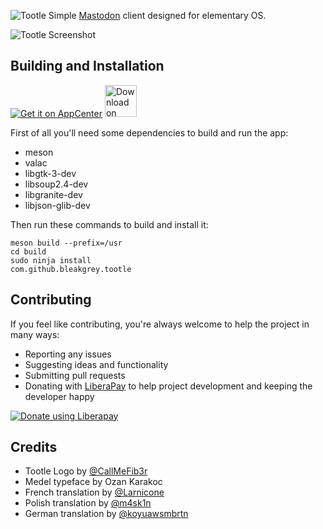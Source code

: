 ![Tootle](https://user-images.githubusercontent.com/37731582/39933812-45d8149a-5544-11e8-9bf4-6d78b1fdb29c.png)
Simple [Mastodon](https://github.com/tootsuite/mastodon) client designed for elementary OS.

![Tootle Screenshot](https://raw.githubusercontent.com/bleakgrey/tootle/master/data/screenshot.png)

## Building and Installation

[![Get it on AppCenter](https://appcenter.elementary.io/badge.svg)](https://appcenter.elementary.io/com.github.bleakgrey.tootle)
<a href='https://flathub.org/apps/details/com.github.bleakgrey.tootle'><img height='51' alt='Download on Flathub' src='https://flathub.org/assets/badges/flathub-badge-en.png'/></a>

First of all you'll need some dependencies to build and run the app:
* meson
* valac
* libgtk-3-dev
* libsoup2.4-dev
* libgranite-dev
* libjson-glib-dev

Then run these commands to build and install it:

    meson build --prefix=/usr
    cd build
    sudo ninja install
    com.github.bleakgrey.tootle
    
## Contributing

If you feel like contributing, you're always welcome to help the project in many ways:
* Reporting any issues
* Suggesting ideas and functionality
* Submitting pull requests
* Donating with [LiberaPay](https://liberapay.com/bleakgrey/) to help project development and keeping the developer happy

<a href="https://liberapay.com/bleakgrey/donate"><img alt="Donate using Liberapay" src="https://liberapay.com/assets/widgets/donate.svg"></a>

## Credits
* Tootle Logo by [@CallMeFib3r](https://github.com/CallMeFib3r)
* Medel typeface by Ozan Karakoc
* French translation by [@Larnicone](https://github.com/Larnicone)
* Polish translation by [@m4sk1n](https://github.com/m4sk1n)
* German translation by [@koyuawsmbrtn](https://github.com/koyuawsmbrtn)
